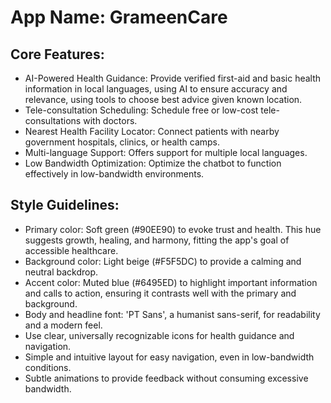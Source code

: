 # **App Name**: GrameenCare

## Core Features:

- AI-Powered Health Guidance: Provide verified first-aid and basic health information in local languages, using AI to ensure accuracy and relevance, using tools to choose best advice given known location.
- Tele-consultation Scheduling: Schedule free or low-cost tele-consultations with doctors.
- Nearest Health Facility Locator: Connect patients with nearby government hospitals, clinics, or health camps.
- Multi-language Support: Offers support for multiple local languages.
- Low Bandwidth Optimization: Optimize the chatbot to function effectively in low-bandwidth environments.

## Style Guidelines:

- Primary color: Soft green (#90EE90) to evoke trust and health. This hue suggests growth, healing, and harmony, fitting the app's goal of accessible healthcare.
- Background color: Light beige (#F5F5DC) to provide a calming and neutral backdrop.
- Accent color: Muted blue (#6495ED) to highlight important information and calls to action, ensuring it contrasts well with the primary and background.
- Body and headline font: 'PT Sans', a humanist sans-serif, for readability and a modern feel.
- Use clear, universally recognizable icons for health guidance and navigation.
- Simple and intuitive layout for easy navigation, even in low-bandwidth conditions.
- Subtle animations to provide feedback without consuming excessive bandwidth.